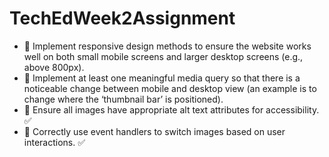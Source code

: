 # TechEdWeek2Assignment

- 🎯 Implement responsive design methods to ensure the website works well on both small mobile screens and larger desktop screens (e.g., above 800px).
- 🎯 Implement at least one meaningful media query so that there is a noticeable change between mobile and desktop view (an example is to change where the ‘thumbnail bar’ is positioned).
- 🎯 Ensure all images have appropriate alt text attributes for accessibility. ✅
- 🎯 Correctly use event handlers to switch images based on user interactions. ✅
